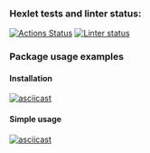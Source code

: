 ### Hexlet tests and linter status:

[![Actions Status](https://github.com/svntmr/python-project-lvl2/workflows/hexlet-check/badge.svg)](https://github.com/svntmr/python-project-lvl2/actions)
[![Linter status](https://github.com/svntmr/python-project-lvl2/actions/workflows/make-lint.yml/badge.svg)](https://github.com/svntmr/python-project-lvl2/actions)

### Package usage examples

#### Installation

[![asciicast](https://asciinema.org/a/ui1oQLiK6bOb9jEJVkBRBopLZ.svg)](https://asciinema.org/a/ui1oQLiK6bOb9jEJVkBRBopLZ)

#### Simple usage

[![asciicast](https://asciinema.org/a/HXdEbkC7QjxQibg3YV5Bk9EYM.svg)](https://asciinema.org/a/HXdEbkC7QjxQibg3YV5Bk9EYM)
